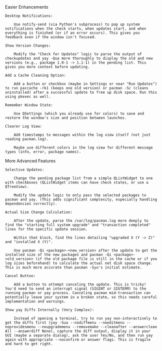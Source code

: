 Easier Enhancements

    Desktop Notifications:

        Use notify-send (via Python's subprocess) to pop up system notifications when the check starts, when updates start, and when everything is finished (or if an error occurs). This gives you feedback even if the window isn't focused.

    Show Version Changes:

        Modify the "Check for Updates" logic to parse the output of checkupdates and yay -Qua more thoroughly to display the old and new versions (e.g., package 1.0-1 -> 1.1-1) in the pending list. This gives you more context before updating.

    Add a Cache Cleaning Option:

        Add a button or checkbox (maybe in Settings or near "Run Updates") to run paccache -rk1 (keeps one old version) or pacman -Sc (cleans uninstalled) after a successful update to free up disk space. Run this using pkexec as well.

    Remember Window State:

        Use QSettings (which you already use for colors) to save and restore the window's size and position between launches.

    Clearer Log View:

        Add timestamps to messages within the log view itself (not just reading pacman.log).

        Maybe use different colors in the log view for different message types (info, error, package names).

More Advanced Features

    Selective Updates:

        Change the pending package list from a simple QListWidget to one with checkboxes (QListWidget items can have check states, or use a QTreeView).

        Modify the update logic to only pass the selected packages to pacman and yay. (This adds significant complexity, especially handling dependencies correctly).

    Actual Size Change Calculation:

        After the update, parse the /var/log/pacman.log more deeply to find the "starting full system upgrade" and "transaction completed" lines for the specific update session.

        Within that block, find the lines detailing "upgraded X (Y -> Z)" and "installed X (Y)".

        Use pacman -Qi <package>-<new_version> after the update to get the installed size of the new packages and pacman -Qi <package>-<old_version> (if the old package file is still in the cache or if you log sizes beforehand) to calculate the actual net disk space change. This is much more accurate than pacman -Syu's initial estimate.

    Cancel Button:

        Add a button to attempt canceling the update. This is tricky! You'd need to send an interrupt signal (SIGINT or SIGTERM) to the running pacman or yay process. Canceling pacman mid-transaction can potentially leave your system in a broken state, so this needs careful implementation and warnings.

    Show yay Diffs Internally (Very Complex):

        Instead of opening a terminal, try to run yay non-interactively to get the diffs first (yay -Sua --nodiffmenu --noeditmenu --noprovidesmenu --noupgrademenu --removemake --cleanafter --answerclean All --answerdiff None), capture the diff output, display it in your GUI (maybe a separate dialog), ask the user Yes/No, and then run yay again with appropriate --noconfirm or answer flags. This is fragile and hard to get right.